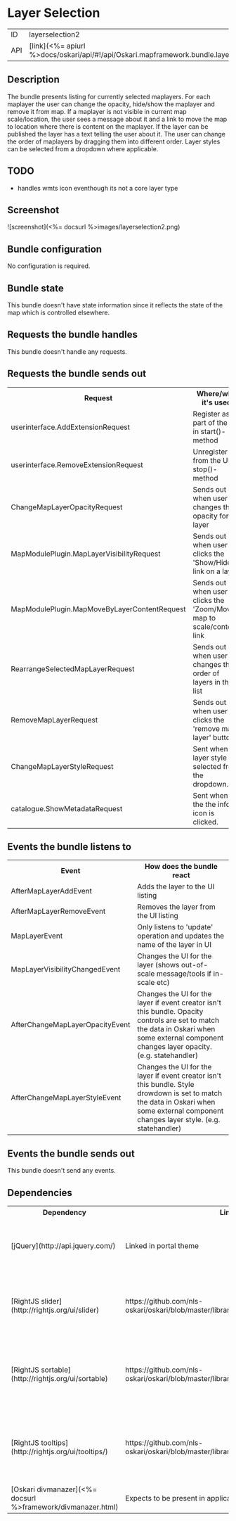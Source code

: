 # Layer Selection

<table>
  <tr>
    <td>ID</td><td>layerselection2</td>
  </tr>
  <tr>
    <td>API</td><td>[link](<%= apiurl %>docs/oskari/api/#!/api/Oskari.mapframework.bundle.layerselection2.LayerSelectionBundleInstance)</td>
  </tr>
</table>

## Description
The bundle presents listing for currently selected maplayers. For each maplayer the user can change the opacity, hide/show the maplayer and remove it from map. If a maplayer is not visible in current map scale/location, the user sees a message about it and a link to move the map to location where there is content on the maplayer. If the layer can be published the layer has a text telling the user about it. The user can change the order of maplayers by dragging them into different order. Layer styles can be selected from a dropdown where applicable.

## TODO

* handles wmts icon eventhough its not a core layer type

## Screenshot

![screenshot](<%= docsurl %>images/layerselection2.png)

## Bundle configuration

No configuration is required.

## Bundle state

This bundle doesn't have state information since it reflects the state of the map which is controlled elsewhere.

## Requests the bundle handles

This bundle doesn't handle any requests.

## Requests the bundle sends out

<table>
  <tr>
    <th> Request </th><th> Where/why it's used</th>
  </tr>
  <tr>
    <td> userinterface.AddExtensionRequest </td><td> Register as part of the UI in start()-method</td>
  </tr>
  <tr>
    <td> userinterface.RemoveExtensionRequest </td><td> Unregister from the UI in stop()-method</td>
  </tr>
  <tr>
    <td> ChangeMapLayerOpacityRequest </td><td> Sends out when user changes the opacity for a layer</td>
  </tr>
  <tr>
    <td> MapModulePlugin.MapLayerVisibilityRequest </td><td> Sends out when user clicks the 'Show/Hide' link on a layer</td>
  </tr>
  <tr>
    <td> MapModulePlugin.MapMoveByLayerContentRequest </td><td> Sends out when user clicks the 'Zoom/Move map to scale/content' link</td>
  </tr>
  <tr>
    <td> RearrangeSelectedMapLayerRequest </td><td> Sends out when user changes the order of layers in the list</td>
  </tr>
  <tr>
    <td> RemoveMapLayerRequest </td><td> Sends out when user clicks the 'remove map layer' button</td>
  </tr>
  <tr>
    <td> ChangeMapLayerStyleRequest </td><td> Sent when a layer style is selected from the dropdown.</td></tr><tr><td> catalogue.ShowMetadataRequest </td><td> Sent when the the info icon is clicked.</td>
  </tr>
</table>

## Events the bundle listens to

<table>
  <tr>
    <th> Event </th><th> How does the bundle react</th>
  </tr>
  <tr>
    <td> AfterMapLayerAddEvent </td><td> Adds the layer to the UI listing</td>
  </tr>
  <tr>
    <td> AfterMapLayerRemoveEvent </td><td> Removes the layer from the UI listing</td>
  </tr>
  <tr>
    <td> MapLayerEvent </td><td> Only listens to 'update' operation and updates the name of the layer in UI</td>
  </tr>
  <tr>
    <td> MapLayerVisibilityChangedEvent </td><td> Changes the UI for the layer (shows out-of-scale message/tools if in-scale etc)</td>
  </tr>
  <tr>
    <td> AfterChangeMapLayerOpacityEvent </td><td> Changes the UI for the layer if event creator isn't this bundle. Opacity controls are set to match the data in Oskari when some external component changes layer opacity. (e.g. statehandler)</td>
  </tr>
  <tr>
    <td> AfterChangeMapLayerStyleEvent </td><td> Changes the UI for the layer if event creator isn't this bundle. Style drowdown is set to match the data in Oskari when some external component changes layer style. (e.g. statehandler)</td>
  </tr>
</table>

## Events the bundle sends out

This bundle doesn't send any events.

## Dependencies

<table>
  <tr>
    <th> Dependency </th><th> Linked from </th><th> Purpose </th>
  </tr>
  <tr>
    <td> [jQuery](http://api.jquery.com/) </td>
    <td> Linked in portal theme </td>
    <td> Used to create the component UI from begin to end</td>
  </tr>
  <tr>
    <td> [RightJS slider](http://rightjs.org/ui/slider) </td>
    <td> https://github.com/nls-oskari/oskari/blob/master/libraries/rightjs/javascripts/right/slider.js </td>
    <td> RightJS UI component for slider - used for layer opacity control</td>
  </tr>
  <tr>
    <td> [RightJS sortable](http://rightjs.org/ui/sortable) </td>
    <td> https://github.com/nls-oskari/oskari/blob/master/libraries/rightjs/javascripts/right/sortable.js </td>
    <td> RightJS UI component for sortable list - used for drag&amp;drop on layer order</td>
  </tr>
  <tr>
    <td> [RightJS tooltips](http://rightjs.org/ui/tooltips/) </td>
    <td> https://github.com/nls-oskari/oskari/blob/master/libraries/rightjs/javascripts/right/tooltips.js </td>
    <td> RightJS UI component for showing tooltips - used to show tooltips on layer icons</td>
  </tr>
  <tr>
    <td> [Oskari divmanazer](<%= docsurl %>framework/divmanazer.html) </td>
    <td> Expects to be present in application setup </td>
    <td> Needed for flyout/tile functionality</td>
  </tr>
</table>

